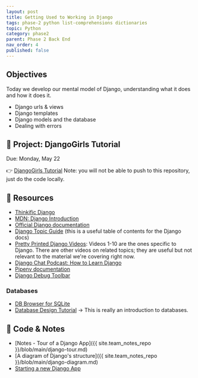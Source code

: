 ```yaml
---
layout: post
title: Getting Used to Working in Django
tags: phase-2 python list-comprehensions dictionaries
topic: Python
category: phase2
parent: Phase 2 Back End
nav_order: 4
published: false
---
```



## Objectives

Today we develop our mental model of Django, understanding what it does and how it does it.

- Django urls & views
- Django templates
- Django models and the database
- Dealing with errors

## 🎯 Project: DjangoGirls Tutorial
Due: Monday, May 22


👉 [DjangoGirls Tutorial](https://github.com/Momentum-Team-18/djangogirls-tutorial)
Note: you will not be able to push to this repository, just do the code locally.
## 🔖 Resources

- [Thinkific Django](https://momentumlearn.thinkific.com/courses/take/back-end-development-with-python-and-django/texts/32618875-what-is-django)
- [MDN: Django Introduction](https://developer.mozilla.org/en-US/docs/Learn/Server-side/Django/Introduction)
- [Official Django documentation](https://docs.djangoproject.com/en/4.0/)
- [Django Topic Guide](https://docs.djangoproject.com/en/4.0/topics/) (this is a useful table of contents for the Django docs)
- [Pretty Printed Django Videos](https://www.youtube.com/playlist?list=PLXmMXHVSvS-DQfOsQdXkzEZyD0Vei7PKf): Videos 1-10 are the ones specific to Django. There are other videos on related topics; they are useful but not relevant to the material we're covering right now.
- [Django Chat Podcast: How to Learn Django](https://djangochat.com/episodes/how-to-learn-django)
- [Pipenv documentation](https://pipenv.pypa.io/en/latest/)
- [Django Debug Toolbar](https://django-debug-toolbar.readthedocs.io/en/latest/)

### Databases

- [DB Browser for SQLite](https://sqlitebrowser.org/)
- [Database Design Tutorial](https://learndjango.com/tutorials/database-design-tutorial-beginners) -> This is really an introduction to databases.

## 🦉 Code & Notes

- [Notes - Tour of a Django App]({{ site.team_notes_repo }}/blob/main/django-tour.md)
- [A diagram of Django's structure]({{ site.team_notes_repo }}/blob/main/django-diagram.md)
- [Starting a new Django App](https://www.notion.so/Starting-a-new-Django-project-071f052d07cc4ea6bdf998eb9e4a4a3c)

